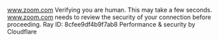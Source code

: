 www.zoom.com
Verifying you are human. This may take a few seconds.
www.zoom.com needs to review the security of your connection before proceeding.
Ray ID: 8cfee9df4b9f7ab8
Performance & security by Cloudflare